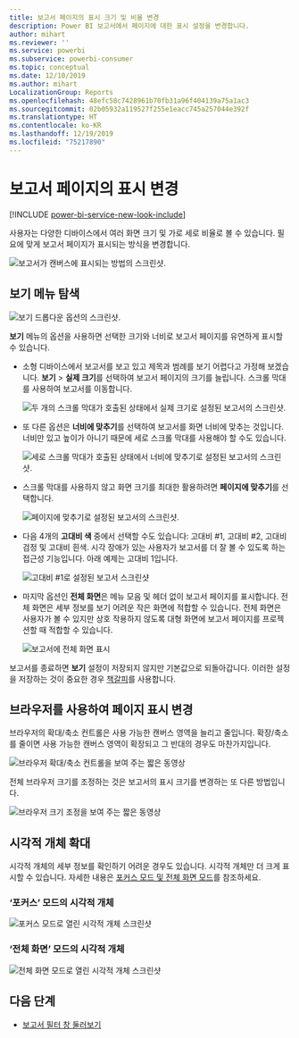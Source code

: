```yaml
---
title: 보고서 페이지의 표시 크기 및 비율 변경
description: Power BI 보고서에서 페이지에 대한 표시 설정을 변경합니다.
author: mihart
ms.reviewer: ''
ms.service: powerbi
ms.subservice: powerbi-consumer
ms.topic: conceptual
ms.date: 12/10/2019
ms.author: mihart
LocalizationGroup: Reports
ms.openlocfilehash: 48efc58c7428961b70fb31a96f404139a75a1ac3
ms.sourcegitcommit: 02b05932a119527f255e1eacc745a257044e392f
ms.translationtype: HT
ms.contentlocale: ko-KR
ms.lasthandoff: 12/19/2019
ms.locfileid: "75217890"
---
```

# <a name="change-the-display-of-a-report-page"></a>보고서 페이지의 표시 변경

[!INCLUDE [power-bi-service-new-look-include](../includes/power-bi-service-new-look-include.md)]

사용자는 다양한 디바이스에서 여러 화면 크기 및 가로 세로 비율로 볼 수 있습니다. 필요에 맞게 보고서 페이지가 표시되는 방식을 변경합니다.

![보고서가 캔버스에 표시되는 방법의 스크린샷.](media/end-user-report-view/power-bi-canvas.png)

## <a name="explore-the-view-menu"></a>보기 메뉴 탐색

![보기 드롭다운 옵션의 스크린샷.](media/end-user-report-view/power-bi-viewmenu.png)


**보기** 메뉴의 옵션을 사용하면 선택한 크기와 너비로 보고서 페이지를 유연하게 표시할 수 있습니다.

- 소형 디바이스에서 보고서를 보고 있고 제목과 범례를 보기 어렵다고 가정해 보겠습니다.  **보기** > **실제 크기**를 선택하여 보고서 페이지의 크기를 늘립니다. 스크롤 막대를 사용하여 보고서를 이동합니다.

    ![두 개의 스크롤 막대가 호출된 상태에서 실제 크기로 설정된 보고서의 스크린샷.](media/end-user-report-view/power-bi-view-actual.png)

- 또 다른 옵션은 **너비에 맞추기**를 선택하여 보고서를 화면 너비에 맞추는 것입니다. 너비만 있고 높이가 아니기 때문에 세로 스크롤 막대를 사용해야 할 수도 있습니다.

  ![세로 스크롤 막대가 호출된 상태에서 너비에 맞추기로 설정된 보고서의 스크린샷.](media/end-user-report-view/power-bi-view-width.png)

- 스크롤 막대를 사용하지 않고 화면 크기를 최대한 활용하려면 **페이지에 맞추기**를 선택합니다.

   ![페이지에 맞추기로 설정된 보고서의 스크린샷.](media/end-user-report-view/power-bi-view-fit.png)

- 다음 4개의 **고대비 색** 중에서 선택할 수도 있습니다: 고대비 #1, 고대비 #2, 고대비 검정 및 고대비 흰색. 시각 장애가 있는 사용자가 보고서를 더 잘 볼 수 있도록 하는 접근성 기능입니다. 아래 예제는 고대비 1입니다. 

    ![고대비 #1로 설정된 보고서 스크린샷](media/end-user-report-view/power-bi-contrast1.png)

- 마지막 옵션인 **전체 화면**은 메뉴 모음 및 헤더 없이 보고서 페이지를 표시합니다. 전체 화면은 세부 정보를 보기 어려운 작은 화면에 적합할 수 있습니다.  전체 화면은 사용자가 볼 수 있지만 상호 작용하지 않도록 대형 화면에 보고서 페이지를 프로젝션할 때 적합할 수 있습니다.  

    ![보고서에 전체 화면 표시](media/end-user-report-view/power-bi-full-screen.png)

보고서를 종료하면 **보기** 설정이 저장되지 않지만 기본값으로 되돌아갑니다. 이러한 설정을 저장하는 것이 중요한 경우 [책갈피](end-user-bookmarks.md)를 사용합니다.

## <a name="use-your-browser-to-change-page-display"></a>브라우저를 사용하여 페이지 표시 변경

브라우저의 확대/축소 컨트롤은 사용 가능한 캔버스 영역을 늘리고 줄입니다. 확장/축소를 줄이면 사용 가능한 캔버스 영역이 확장되고 그 반대의 경우도 마찬가지입니다. 

![브라우저 확대/축소 컨트롤을 보여 주는 짧은 동영상](media/end-user-report-view/power-bi-zoom.png)

전체 브라우저 크기를 조정하는 것은 보고서의 표시 크기를 변경하는 또 다른 방법입니다. 

![브라우저 크기 조정을 보여 주는 짧은 동영상](media/end-user-report-view/power-bi-resize-browser.gif)

## <a name="zoom-in-on-a-visual"></a>시각적 개체 확대
시각적 개체의 세부 정보를 확인하기 어려운 경우도 있습니다. 시각적 개체만 더 크게 표시할 수 있습니다. 자세한 내용은 [포커스 모드 및 전체 화면 모드](end-user-focus.md)를 참조하세요.

### <a name="a-visual-in-focus-mode"></a>‘포커스’ 모드의 시각적 개체 

![포커스 모드로 열린 시각적 개체 스크린샷](media/end-user-report-view/power-bi-focus.png)

### <a name="a-visual-in-full-screen-mode"></a>‘전체 화면’ 모드의 시각적 개체 
![전체 화면 모드로 열린 시각적 개체 스크린샷](media/end-user-report-view/power-bi-full-screen.png)

## <a name="next-steps"></a>다음 단계

* [보고서 필터 창 둘러보기](end-user-report-filter.md)